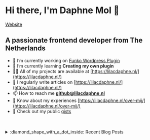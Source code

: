 # Hi there, I'm Daphne Mol 👋 

[Website](https://lilacdaphne.nl/)


## A passionate frontend developer from The Netherlands

- 🔭 I’m currently working on [Funko Wordpress Plugin](https://github.com/DaphneMol/Collectamols-Funko)
- 🌱 I’m currently learning **Creating my own plugin**
- 👨‍💻 All of my projects are available at [https://lilacdaphne.nl/](https://lilacdaphne.nl/)
- 📝 I regularly write articles on [https://lilacdaphne.nl/](https://lilacdaphne.nl/)
- 📫 How to reach me **github@lilacdaphne.nl**
- 📄 Know about my experiences [https://lilacdaphne.nl/over-mij/](https://lilacdaphne.nl/over-mij/)
- 📝 Check out my public [gists](https://gist.github.com/DaphneMol)

<br />
<br />

<details>
  <summary> :diamond_shape_with_a_dot_inside: Recent Blog Posts </summary>
  
<!-- BLOG-POST-LIST:START -->

<!-- BLOG-POST-LIST:END -->
  ➡️ [more blog posts...](https://lilacdaphne.nl/)
</details>
